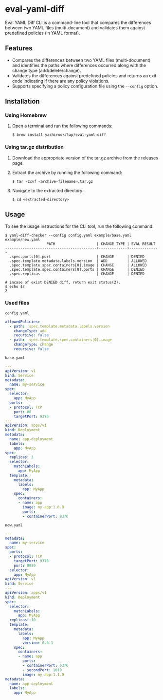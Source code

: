 # eval-yaml-diff
Eval YAML Diff CLI is a command-line tool that compares the differences between two YAML files (multi-document) and validates them against predefined policies (in YAML format).

## Features

- Compares the differences between two YAML files (multi-document) and identifies the paths where differences occurred along with the change type (add/delete/change).
- Validates the differences against predefined policies and returns an exit code indicating if there are any policy violations.
- Supports specifying a policy configuration file using the `--config` option.

## Installation

### Using Homebrew

1. Open a terminal and run the following commands:

    ```shell
    $ brew install yashirook/tap/eval-yaml-diff
    ```

### Using tar.gz distribution
1. Download the appropriate version of the tar.gz archive from the releases page.

1. Extract the archive by running the following command:

    ```shell
    $ tar -zxvf <archive-filename>.tar.gz
    ```
1. Navigate to the extracted directory:

    ```shell
    $ cd <extracted-directory>
    ```


## Usage
To see the usage instructions for the CLI tool, run the following command:

```shell
$ yaml-diff-checker --config config.yaml example/base.yaml example/new.yaml
                   PATH                   | CHANGE TYPE | EVAL RESULT  
------------------------------------------+-------------+--------------
  .spec.ports[0].port                     | CHANGE      | DENIED       
  .spec.template.metadata.labels.version  | ADD         | ALLOWED      
  .spec.template.spec.containers[0].image | CHANGE      | ALLOWED      
  .spec.template.spec.containers[0].ports | CHANGE      | DENIED       
  .spec.replicas                          | CHANGE      | DENIED  

# incase of exist DENIED diff, return exit status(2).
$ echo $?
2
```

### Used files

`config.yaml`
```yaml:config.yaml
allowedPolicies:
  - path: .spec.template.metadata.labels.version
    changeType: add
    recursive: false
  - path: .spec.template.spec.containers[0].image
    changeType: change
    recursive: false
```


`base.yaml`
```yaml:base.yaml
---
apiVersion: v1
kind: Service
metadata:
  name: my-service
spec:
  selector:
    app: MyApp
  ports:
  - protocol: TCP
    port: 80
    targetPort: 9376
---
apiVersion: apps/v1
kind: Deployment
metadata:
  name: app-deployment
  labels:
    app: MyApp
spec:
  replicas: 3
  selector:
    matchLabels:
      app: MyApp
  template:
    metadata:
      labels:
        app: MyApp
    spec:
      containers:
      - name: app
        image: my-app:1.0.0
        ports:
        - containerPort: 9376
```

`new.yaml`
```yaml:new.yaml
---
metadata:
  name: my-service
spec:
  ports:
  - protocol: TCP
    targetPort: 9376
    port: 8080
  selector:
    app: MyApp
apiVersion: v1
kind: Service
---
apiVersion: apps/v1
kind: Deployment
spec:
  selector:
    matchLabels:
      app: MyApp
  replicas: 10
  template:
    metadata:
      labels:
        app: MyApp
        version: 0.0.1
    spec:
      containers:
      - name: app
        ports:
        - containerPort: 9376
        - secondPort: 1010
        image: my-app:1.1.0
metadata:
  name: app-deployment
  labels:
    app: MyApp
```